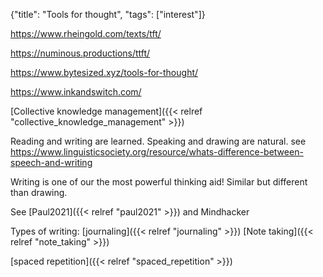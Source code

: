 {"title": "Tools for thought", "tags": ["interest"]}

https://www.rheingold.com/texts/tft/

https://numinous.productions/ttft/

https://www.bytesized.xyz/tools-for-thought/

https://www.inkandswitch.com/

[Collective knowledge management]({{< relref "collective_knowledge_management" >}})

Reading and writing are learned. Speaking and drawing are natural.
see https://www.linguisticsociety.org/resource/whats-difference-between-speech-and-writing

Writing is one of our the most powerful thinking aid! Similar but different than drawing.

See [Paul2021]({{< relref "paul2021" >}}) and Mindhacker

Types of writing:
[journaling]({{< relref "journaling" >}})
[Note taking]({{< relref "note_taking" >}})

[spaced repetition]({{< relref "spaced_repetition" >}})


